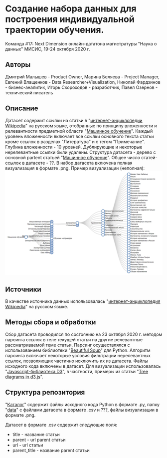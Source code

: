 # Создание набора данных для построения индивидуальной траектории обучения. 
Команда #17: Next Dimension онлайн-дататона магистратуры "Наука о данных" МИСИС, 19-24 октября 2020 г.

## Авторы
Дмитрий Малышев - Product Owner, Марина Беляева - Project Manager, Евгений Влащенков - Data Researcher+Visualization, Николай Фардзинов - бизнес-аналитик, Игорь Скороходов - разработчик, Павел Озернов - технический писатель

## Описание
Датасет содержит ссылки на статьи в "[интернет-энциклопедии Wikipedia](https://ru.wikipedia.org)" на русском языке, отобранные по принципу вложенности и релевантности предметной области "[Машинное обучение](https://ru.wikipedia.org/wiki/%D0%9C%D0%B0%D1%88%D0%B8%D0%BD%D0%BD%D0%BE%D0%B5_%D0%BE%D0%B1%D1%83%D1%87%D0%B5%D0%BD%D0%B8%D0%B5)". Каждый уровень вложенности включает все ссылки основного текста статьи кроме ссылок в разделах "Литература" и с тегом "Примечание". Глубина вложенности - 10 уровней. Дублирующие и некоторые нерелевантные ссылки были удалены. Структура датасета - дерево с основной partent статьей "[Машинное обучение](https://ru.wikipedia.org/wiki/%D0%9C%D0%B0%D1%88%D0%B8%D0%BD%D0%BD%D0%BE%D0%B5_%D0%BE%D0%B1%D1%83%D1%87%D0%B5%D0%BD%D0%B8%D0%B5)". Общее число статей-ссылок в датасете - ??. В набор датасета включена полная визуализация в формате .png. Пример визуализации (неполная):
![](src/Tree_Example_-_Google_Chrome_2020-10-22_21.13.55.png)

## Источники
В качестве источника данных использовалась "[интернет-энциклопедия Wikipedia](https://ru.wikipedia.org)" на русском языке.

## Методы сбора и обработки
Сбор датасета проводился по состоянию на 23 октября 2020 г. методом парсинга ссылок в теле текущей статьи на другие релевантные рассматриваемой теме статьи. Парсинг осуществлялся с использованием библиотеки "[Beautiful Soup](https://www.crummy.com/software/BeautifulSoup/bs4/doc/)" для Python. Алгоритм парсинга включает некоторые условия фильтрации нерелевантных ссылок, позволяющих частично исключить их из датасета. Файлы исходного кода включены в датасет. Для визуализации использовалась "[Javascript-библиотека D3](https://d3js.org/)", в частности, примеры из статьи "[Tree diagrams in d3.js](http://www.d3noob.org/2014/01/tree-diagrams-in-d3js_11.html)".

## Структура репозитория
"[Каталог](https://github.com/NextDimension-Team17/Hackaton1/)" содержит файлы исходного кода Python в формате .py, папку "[data](https://github.com/NextDimension-Team17/Hackaton1/tree/main/data)" с файлами датасета в формате .csv и ???, файлы визуализации в формате .png.

Датасет в формате .csv содержит следующие поля: 
* title - название статьи
* parent - url parent статьи  
* url - url статьи
* parent_title - название parent статьи


